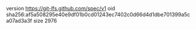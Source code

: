 version https://git-lfs.github.com/spec/v1
oid sha256:af5a508295e40e9df01b0cd01243ec7402c0d66d4d1dbe701399a5ca07ad3a3f
size 2976
